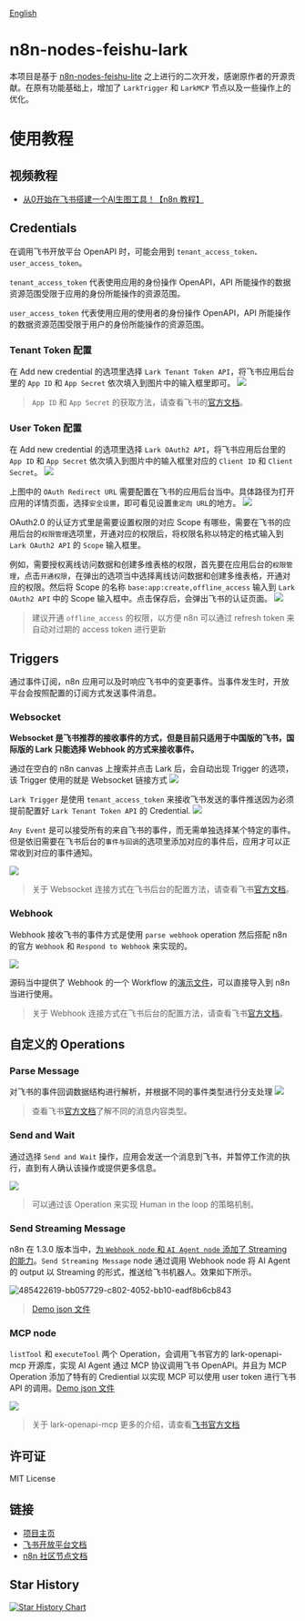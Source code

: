 [English](https://github.com/zhgqthomas/n8n-nodes-feishu-lark/blob/main/README-EN.md)

# n8n-nodes-feishu-lark

本项目是基于 [n8n-nodes-feishu-lite](https://github.com/other-blowsnow/n8n-nodes-feishu-lite) 之上进行的二次开发，感谢原作者的开源贡献。在原有功能基础上，增加了 `LarkTrigger` 和 `LarkMCP` 节点以及一些操作上的优化。

# 使用教程
## 视频教程
- [从0开始在飞书搭建一个AI生图工具！【n8n 教程】](https://www.bilibili.com/video/BV1Zos1zME16/?vd_source=d35758d60056879c9a188d7e8760e7f1)

## Credentials

在调用飞书开放平台 OpenAPI 时，可能会用到 `tenant_access_token`、`user_access_token`。

`tenant_access_token` 代表使用应用的身份操作 OpenAPI，API 所能操作的数据资源范围受限于应用的身份所能操作的资源范围。

`user_access_token` 代表使用应用的使用者的身份操作 OpenAPI，API 所能操作的数据资源范围受限于用户的身份所能操作的资源范围。

### Tenant Token 配置

在 Add new credential 的选项里选择 `Lark Tenant Token API`，将飞书应用后台里的 `App ID` 和 `App Secret` 依次填入到图片中的输入框里即可。
![](./images/lark_tenant_token_credential.png)

> `App ID` 和 `App Secret` 的获取方法，请查看飞书的[官方文档](https://open.feishu.cn/document/server-docs/api-call-guide/terminology)。

### User Token 配置

在 Add new credential 的选项里选择 `Lark OAuth2 API`，将飞书应用后台里的 `App ID` 和 `App Secret` 依次填入到图片中的输入框里对应的 `Client ID` 和 `Client Secret`。
![](./images/lark_oauth2_credential.png)

上图中的 `OAuth Redirect URL` 需要配置在飞书的应用后台当中。具体路径为打开应用的详情页面，选择`安全设置`，即可看见设置`重定向 URL`的地方。
![](./images/lark_redirect_url_setting.png)

OAuth2.0 的认证方式里是需要设置权限的对应 Scope 有哪些，需要在飞书的应用后台的`权限管理`选项里，开通对应的权限后，将权限名称以特定的格式输入到`Lark OAuth2 API` 的 `Scope` 输入框里。

例如，需要授权离线访问数据和创建多维表格的权限，首先要在应用后台的`权限管理`，点击`开通权限`，在弹出的选项当中选择离线访问数据和创建多维表格，开通对应的权限。然后将 Scope 的名称 `base:app:create,offline_access` 输入到 `Lark OAuth2 API` 中的 Scope 输入框中。点击保存后，会弹出飞书的认证页面。
![](./images/lark_oauth2_scope.png)

> 建议开通 `offline_access` 的权限，以方便 n8n 可以通过 refresh token 来自动对过期的 access token 进行更新

## Triggers

通过事件订阅，n8n 应用可以及时响应飞书中的变更事件。当事件发生时，开放平台会按照配置的订阅方式发送事件消息。

### Websocket

**Websocket 是飞书推荐的接收事件的方式，但是目前只适用于中国版的飞书，国际版的 Lark 只能选择 Webhook 的方式来接收事件。**

通过在空白的 n8n canvas 上搜索并点击 Lark 后，会自动出现 Trigger 的选项，该 Trigger 使用的就是 Websocket 链接方式
![](./images/lark_trigger_canvas.png)

`Lark Trigger` 是使用 `tenant_access_token` 来接收飞书发送的事件推送因为必须提前配置好 `Lark Tenant Token API` 的 Credential.
![](./images/lark_trigger.png)

`Any Event` 是可以接受所有的来自飞书的事件，而无需单独选择某个特定的事件。但是依旧需要在飞书后台的`事件与回调`的选项里添加对应的事件后，应用才可以正常收到对应的事件通知。

![](./images/lark_add_event.png)

> 关于 Websocket 连接方式在飞书后台的配置方法，请查看飞书[官方文档](https://open.feishu.cn/document/server-docs/event-subscription-guide/event-subscription-configure-/request-url-configuration-case)。

### Webhook

Webhook 接收飞书的事件方式是使用 `parse webhook` operation 然后搭配 n8n 的官方 `Webhook` 和 `Respond to Webhook` 来实现的。

![](./images/lark_webhook_flow.png)

源码当中提供了 Webhook 的一个 Workflow 的[演示文件](https://github.com/zhgqthomas/n8n-nodes-feishu-lark/blob/main/demo/webhook_workflow.json)，可以直接导入到 n8n 当进行使用。

> 关于 Webhook 连接方式在飞书后台的配置方法，请查看飞书[官方文档](https://open.feishu.cn/document/event-subscription-guide/event-subscriptions/event-subscription-configure-/choose-a-subscription-mode/send-notifications-to-developers-server)。

## 自定义的 Operations

### Parse Message

对飞书的事件回调数据结构进行解析，并根据不同的事件类型进行分支处理
![](./images/lark_parse_content.png)

> 查看飞书[官方文档](https://open.feishu.cn/document/server-docs/im-v1/message-content-description/message_content)了解不同的消息内容类型。

### Send and Wait

通过选择 `Send and Wait` 操作，应用会发送一个消息到飞书，并暂停工作流的执行，直到有人确认该操作或提供更多信息。

![](./images/lark_send_and_wait.png)

> 可以通过该 Operation 来实现 Human in the loop 的策略机制。

### Send Streaming Message

n8n 在 1.3.0 版本当中，[为 `Webhook node` 和 `AI Agent node` 添加了 Streaming 的能力](https://docs.n8n.io/release-notes/#n8n11030)。`Send Streaming Message` node 通过调用 Webhook node 将 AI Agent 的 output 以 Streaming 的形式，推送给飞书机器人。效果如下所示。

![485422619-bb057729-c802-4052-bb10-eadf8b6cb843](https://github.com/user-attachments/assets/5ef79b84-bdb1-4203-b561-807e52676d16)


> [Demo json 文件](https://github.com/zhgqthomas/n8n-nodes-feishu-lark/blob/main/demo/send_streaming_message.json)

### MCP node

`listTool` 和 `executeTool` 两个 Operation，会调用飞书官方的 lark-openapi-mcp 开源库，实现 AI Agent 通过 MCP 协议调用飞书 OpenAPI。并且为 MCP Operation 添加了特有的 Crediential 以实现 MCP 可以使用 user token 进行飞书 API 的调用。[Demo json 文件](https://github.com/zhgqthomas/n8n-nodes-feishu-lark/blob/main/demo/lark_mcp.json)

![](./images/lark_mcp_nodes.png)

> 关于 lark-openapi-mcp 更多的介绍，请查看[飞书官方文档](https://open.feishu.cn/document/uAjLw4CM/ukTMukTMukTM/mcp_integration/mcp_introduction)

## 许可证

MIT License

## 链接

- [项目主页](https://github.com/zhgqthomas/n8n-nodes-lark-feishu)
- [飞书开放平台文档](https://open.feishu.cn/document/)
- [n8n 社区节点文档](https://docs.n8n.io/integrations/community-nodes/)

## Star History

[![Star History Chart](https://api.star-history.com/svg?repos=zhgqthomas/n8n-nodes-feishu-lark&type=Date)](https://www.star-history.com/#zhgqthomas/n8n-nodes-feishu-lark&Date)
